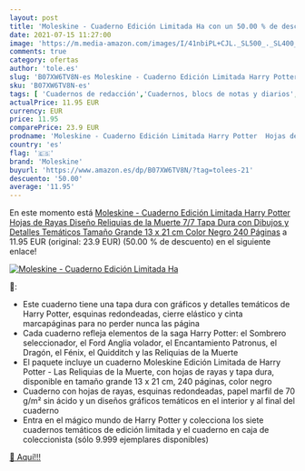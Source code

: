 ```yaml
---
layout: post
title: 'Moleskine - Cuaderno Edición Limitada Ha con un 50.00 % de descuento'
date: 2021-07-15 11:27:00
image: 'https://m.media-amazon.com/images/I/41nbiPL+CJL._SL500_._SL400_.jpg'
comments: true
category: ofertas
author: 'tole.es'
slug: 'B07XW6TV8N-es Moleskine - Cuaderno Edición Limitada Harry Potter Hojas...'
sku: 'B07XW6TV8N-es'
tags: [ 'Cuadernos de redacción','Cuadernos, blocs de notas y diarios','Hogar, manualidades y estilos de vida','Libros','Libros y guías de viaje','Literatura de viaje','Obras ilustradas de viaje','Oficina y papelería','Productos de papel para oficina','moleskine', ]
actualPrice: 11.95 EUR
currency: EUR
price: 11.95
comparePrice: 23.9 EUR
prodname: 'Moleskine - Cuaderno Edición Limitada Harry Potter  Hojas de Rayas  Diseño Reliquias de la Muerte 7/7  Tapa Dura con Dibujos y Detalles Temáticos  Tamaño Grande 13 x 21 cm  Color Negro  240 Páginas'
country: 'es'
flag: '🇪🇸'
brand: 'Moleskine'
buyurl: 'https://www.amazon.es/dp/B07XW6TV8N/?tag=tolees-21'
descuento: '50.00'
average: '11.95'
---
```


En este momento está [Moleskine - Cuaderno Edición Limitada Harry Potter  Hojas de Rayas  Diseño Reliquias de la Muerte 7/7  Tapa Dura con Dibujos y Detalles Temáticos  Tamaño Grande 13 x 21 cm  Color Negro  240 Páginas](https://www.amazon.es/dp/B07XW6TV8N/?tag=tolees-21) a 11.95 EUR (original: 23.9 EUR) (50.00 %  de descuento) en el siguiente enlace!

[![Moleskine - Cuaderno Edición Limitada Ha](https://m.media-amazon.com/images/I/41nbiPL+CJL._SL500_._SL400_.jpg)](https://www.amazon.es/dp/B07XW6TV8N/?tag=tolees-21)

🔎:

- Este cuaderno tiene una tapa dura con gráficos y detalles temáticos de Harry Potter, esquinas redondeadas, cierre elástico y cinta marcapáginas para no perder nunca las página
- Cada cuaderno refleja elementos de la saga Harry Potter: el Sombrero seleccionador, el Ford Anglia volador, el Encantamiento Patronus, el Dragón, el Fénix, el Quidditch y las Reliquias de la Muerte
- El paquete incluye un cuaderno Moleskine Edición Limitada de Harry Potter - Las Reliquias de la Muerte, con hojas de rayas y tapa dura, disponible en tamaño grande 13 x 21 cm, 240 páginas, color negro
- Cuaderno con hojas de rayas, esquinas redondeadas, papel marfil de 70 g/m² sin ácido y un diseños gráficos temáticos en el interior y al final del cuaderno
- Entra en el mágico mundo de Harry Potter y colecciona los siete cuadernos temáticos de edición limitada y el cuaderno en caja de coleccionista (sólo 9.999 ejemplares disponibles)

[🛒 Aquí!!!](https://www.amazon.es/dp/B07XW6TV8N/?tag=tolees-21)
